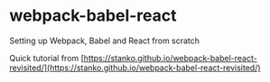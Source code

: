 # webpack-babel-react
Setting up Webpack, Babel and React from scratch

Quick tutorial from [https://stanko.github.io/webpack-babel-react-revisited/](https://stanko.github.io/webpack-babel-react-revisited/)
